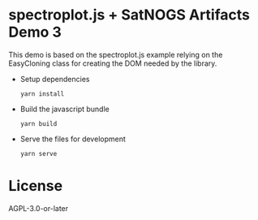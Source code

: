 # spectroplot.js + SatNOGS Artifacts Demo 3

This demo is based on the spectroplot.js example relying on the EasyCloning class for creating the DOM needed by the library.

- Setup dependencies
  ```
  yarn install
  ```

- Build the javascript bundle
  ```
  yarn build
  ```

- Serve the files for development
  ```
  yarn serve
  ```

# License

AGPL-3.0-or-later
